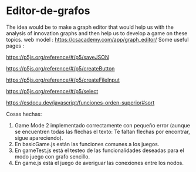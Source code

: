 # Editor-de-grafos
The idea would be to make a graph editor that would help us with the analysis of innovation graphs and then help us to develop a game on these topics.
web model : https://csacademy.com/app/graph_editor/
Some useful pages : 

https://p5js.org/reference/#/p5/saveJSON 

https://p5js.org/reference/#/p5/createButton 

https://p5js.org/reference/#/p5/createFileInput 

https://p5js.org/reference/#/p5/select 

https://esdocu.dev/javascript/funciones-orden-superior#sort

Cosas hechas:
1. Game Mode 2 implementado correctamente con pequeño error (aunque se encuentren todas las flechas el texto: Te faltan flechas por encontrar, sigue apareciendo).
2. En basicGame.js están las funciones comunes a los juegos.
3. En gameTest.js está el testeo de las funcionalidades deseadas para el modo juego con grafo sencillo.
4. En game.js está el juego de averiguar las conexiones entre los nodos.
